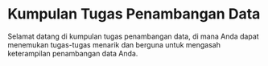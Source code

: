 # Kumpulan Tugas Penambangan Data

Selamat datang di kumpulan tugas penambangan data, di mana Anda dapat menemukan tugas-tugas menarik dan berguna untuk mengasah keterampilan penambangan data Anda.


```{tableofcontents}
```
